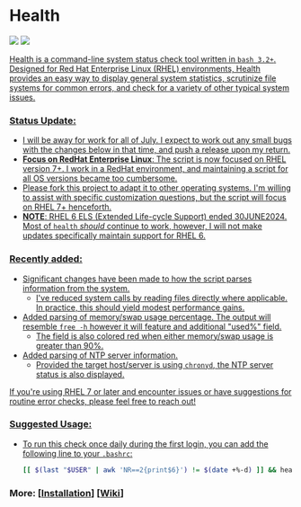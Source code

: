 # Health
<p align="left">
<a href="./LICENSE.md"><img src="https://img.shields.io/github/license/zpiatt/health"></a>
<a href="https://github.com/zpiatt/health/releases"><img src="https://img.shields.io/github/v/release/zpiatt/health">
</p>

Health is a command-line system status check tool written in `bash 3.2+`. Designed for Red Hat Enterprise Linux (RHEL) environments, Health provides an easy way to display general system statistics, scrutinize file systems for common errors, and check for a variety of other typical system issues.

### Status Update:
  - I will be away for work for all of July. I expect to work out any small bugs with the changes below in that time, and push a release upon my return.
  - __Focus on RedHat Enterprise Linux__: The script is now focused on RHEL version 7+. I work in a RedHat environment, and maintaining a script for all OS versions became too cumbersome.
  - Please fork this project to adapt it to other operating systems. I'm willing to assist with specific customization questions, but the script will focus on RHEL 7+ henceforth.
  - __NOTE__: RHEL 6 ELS (Extended Life-cycle Support) ended 30JUNE2024. Most of `health` *should* continue to work, however, I will not make updates specifically maintain support for RHEL 6.

### Recently added:
  - Significant changes have been made to how the script parses information from the system.
      - I've reduced system calls by reading files directly where applicable. In practice, this should yield modest performance gains.
  - Added parsing of memory/swap usage percentage. The output will resemble `free -h` however it will feature and additional "used%" field.
      - The field is also colored red when either memory/swap usage is greater than 90%.
  - Added parsing of NTP server information.
      - Provided the target host/server is using `chronyd`, the NTP server status is also displayed.

If you're using RHEL 7 or later and encounter issues or have suggestions for routine error checks, please feel free to reach out!

### Suggested Usage:
  - To run this check once daily during the first login, you can add the following line to your `.bashrc`:
    ```bash
    [[ $(last "$USER" | awk 'NR==2{print$6}') != $(date +%-d) ]] && health
    ```

### More: \[[Installation](https://github.com/zpiatt/health/wiki/Installation)\] \[[Wiki](https://github.com/zpiatt/health/wiki)\]
